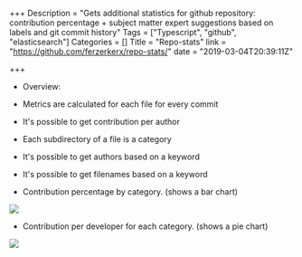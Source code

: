+++
Description = "Gets additional statistics for github repository: contribution percentage + subject matter expert suggestions based on labels and git commit history"
Tags = ["Typescript", "github", "elasticsearch"]
Categories = []
Title = "Repo-stats"
link = "https://github.com/ferzerkerx/repo-stats/"
date = "2019-03-04T20:39:11Z"

+++

+ Overview:
 - Metrics are calculated for each file for every commit
 - It's possible to get contribution per author
 - Each subdirectory of a file is a category
 - It's possible to get authors based on a keyword
 - It's possible to get filenames based on a keyword

- Contribution percentage by category. (shows a bar chart)
<img src="https://raw.githubusercontent.com/ferzerkerx/git-greenseer/master/screenshots/repo-stats-1.png" class="project-img img-fluid"/>

- Contribution per developer for each category. (shows a pie chart)
<img src="https://raw.githubusercontent.com/ferzerkerx/git-greenseer/master/screenshots/repo-stats-2.png" class="project-img img-fluid"/>


